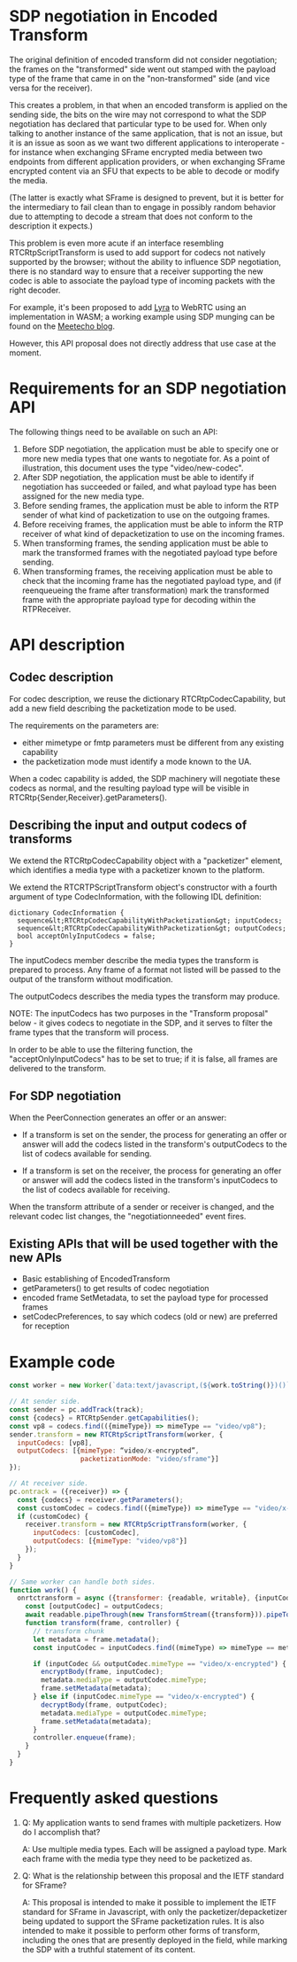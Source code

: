 # SDP negotiation in Encoded Transform

The original definition of encoded transform did not consider negotiation; the frames on the "transformed" side went out stamped with the payload type of the frame that came in on the "non-transformed" side (and vice versa for the receiver).

This creates a problem, in that when an encoded transform is applied on the sending side, the bits on the wire may not correspond to what the SDP negotiation has declared that particular type to be used for. When only talking to another instance of the same application, that is not an issue, but it is an issue as soon as we want two different applications to interoperate - for instance when exchanging SFrame encrypted media between two endpoints from different application providers, or when exchanging SFrame encrypted content via an SFU that expects to be able to decode or modify the media.

(The latter is exactly what SFrame is designed to prevent, but it is better for the intermediary to fail clean than to engage in possibly random behavior due to attempting to decode a stream that does not conform to the description it expects.)

This problem is even more acute if an interface resembling RTCRtpScriptTransform is used to add support for codecs not natively supported by the browser; without the ability to influence SDP negotiation, there is no standard way to ensure that a receiver supporting the new codec is able to associate the payload type of incoming packets with the right decoder.

For example, it's been proposed to add [Lyra](https://github.com/google/lyra) to WebRTC using an implementation in WASM; a working example using SDP munging can be found on the
[Meetecho blog](https://www.meetecho.com/blog/playing-with-lyra/).

However, this API proposal does not directly address that use case at the moment.

# Requirements for an SDP negotiation API
The following things need to be available on such an API:
1. Before SDP negotiation, the application must be able to specify one or more new media types that one wants to negotiate for. As a point of illustration, this document uses the type "video/new-codec".
2. After SDP negotiation, the application must be able to identify if negotiation has succeeded or failed, and what payload type has been assigned for the new media type.
3. Before sending frames, the application must be able to inform the RTP sender of what kind of packetization to use on the outgoing frames.
4. Before receiving frames, the application must be able to inform the RTP receiver of what kind of depacketization to use on the incoming frames.
5. When transforming frames, the sending application must be able to mark the transformed frames with the negotiated payload type before sending.
6. When transforming frames, the receiving application must be able to check that the incoming frame has the negotiated payload type, and (if reenqueueing the frame after transformation) mark the transformed frame with the appropriate payload type for decoding within the RTPReceiver.

# API description

## Codec description
For codec description, we reuse the dictionary RTCRtpCodecCapability, but add a new field describing the
packetization mode to be used.

The requirements on the parameters are:
- either mimetype or fmtp parameters must be different from any existing capability
- the packetization mode must identify a mode known to the UA.

When a codec capability is added, the SDP machinery will negotiate these codecs as normal, and the resulting payload type will be visible in RTCRtp{Sender,Receiver}.getParameters().

## Describing the input and output codecs of transforms

We extend the RTCRtpCodecCapability object with a "packetizer" element, which identifies a media type with a packetizer
known to the platform.

We extend the RTCRTPScriptTransform object's constructor with a fourth argument of type CodecInformation, with the following IDL definition:

```
dictionary CodecInformation {
  sequence&lt;RTCRtpCodecCapabilityWithPacketization&gt; inputCodecs;
  sequence&lt;RTCRtpCodecCapabilityWithPacketization&gt; outputCodecs;
  bool acceptOnlyInputCodecs = false;
}
```
The inputCodecs member describe the media types the transform is prepared to process. Any frame of a format
not listed will be passed to the output of the transform without modification.

The outputCodecs describes the media types the transform may produce.

NOTE: The inputCodecs has two purposes in the "Transform proposal" below - it gives codecs to
negotiate in the SDP, and it serves to filter the frame types that the transform will process.

In order to be able to use the filtering function, the "acceptOnlyInputCodecs" has to be set to true;
if it is false, all frames are delivered to the transform.

## For SDP negotiation

When the PeerConnection generates an offer or an answer:

* If a transform is set on the sender, the process for generating an offer or answer will add the codecs 
  listed in the transform's outputCodecs to the list of codecs available for sending.

* If a transform is set on the receiver, the process for generating an offer or answer will add the codecs 
  listed in the transform's inputCodecs to the list of codecs available for receiving.

When the transform attribute of a sender or receiver is changed, and the relevant codec list changes, the "negotiationneeded" event fires.

## Existing APIs that will be used together with the new APIs
- Basic establishing of EncodedTransform
- getParameters() to get results of codec negotiation
- encoded frame SetMetadata, to set the payload type for processed frames
- setCodecPreferences, to say which codecs (old or new) are preferred for reception


# Example code

```js
const worker = new Worker(`data:text/javascript,(${work.toString()})()`);

// At sender side.
const sender = pc.addTrack(track);
const {codecs} = RTCRtpSender.getCapabilities();
const vp8 = codecs.find(({mimeType}) => mimeType == "video/vp8");
sender.transform = new RTCRtpScriptTransform(worker, {
  inputCodecs: [vp8],
  outputCodecs: [{mimeType: “video/x-encrypted”,
                  packetizationMode: "video/sframe"}]
});

// At receiver side.
pc.ontrack = ({receiver}) => {
  const {codecs} = receiver.getParameters();
  const customCodec = codecs.find(({mimeType}) => mimeType == "video/x-encrypted");
  if (customCodec) {
    receiver.transform = new RTCRtpScriptTransform(worker, {
      inputCodecs: [customCodec],
      outputCodecs: [{mimeType: "video/vp8"}]
    });
  }
}

// Same worker can handle both sides.
function work() {
  onrtctransform = async ({transformer: {readable, writable}, {inputCodecs, outputCodecs}}) => {
    const [outputCodec] = outputCodecs;
    await readable.pipeThrough(new TransformStream({transform})).pipeTo(writable);
    function transform(frame, controller) {
      // transform chunk
      let metadata = frame.metadata();
      const inputCodec = inputCodecs.find((mimeType) => mimeType == metadata.mediaType);

      if (inputCodec && outputCodec.mimeType == "video/x-encrypted") {
        encryptBody(frame, inputCodec);
        metadata.mediaType = outputCodec.mimeType;
        frame.setMetadata(metadata);
      } else if (inputCodec.mimeType == "video/x-encrypted") {
        decryptBody(frame, outputCodec);
        metadata.mediaType = outputCodec.mimeType;
        frame.setMetadata(metadata);
      }
      controller.enqueue(frame);
    }
  }
}
```
# Frequently asked questions

1.  Q: My application wants to send frames with multiple packetizers. How do I accomplish that?

    A: Use multiple media types. Each will be assigned a payload type. Mark each frame with the media type they need to be packetized as.

1.  Q: What is the relationship between this proposal and the IETF standard for SFrame?

    A: This proposal is intended to make it possible to implement the IETF standard for SFrame in Javascript, with only the packetizer/depacketizer being updated to support the SFrame packetization rules. It is also intended to make it possible to perform other forms of transform, including the ones that are presently deployed in the field, while marking the SDP with a truthful statement of its content.

